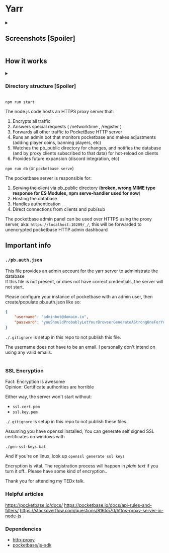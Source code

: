 
# Yarr

<details>
<summary>

## Screenshots [Spoiler]

</summary>

![img](./example2.png)
![img](./example.png)

</details>

## How it works

<details>
<summary>

### Directory structure [Spoiler]

</summary>

- root/                 : server
  - src/                : server source
  - pb_public/          : client
    - src/              : client source
    - models/           : 3d models
    - textures/         : textures,svg
    - node_modules/     : client node_modules (not present in git)
    - package-lock.json : node modules related
    - package-json.json : node modules related
    - tsconfig.json     : lint related
    - other files are all just from compiling source code
  - pb_data/            : pocketbase data (not present in git)
  - node_modules/       : server node_modules (not present in git)
  - .babelrc            : TS to JS compilier config
  - .gitignore          : ignores stuff so the repo isn't huge and we don't have security issues..
  - gen-ssl.keys.bat    : script I use to generate self signed SSL keys
  - pocketbase          : pocketbase executable
  - ReadMe.md           : you're looking at it
  - ssl.cert.pem        : SSL cert (not present in git)
  - ssl.key.pem         : SSL key (not present in git)
  - tsconfig.json       : lint related
  - other files are all just from compiling source code


</details>

`npm run start`

The node.js code hosts an HTTPS proxy server that:
1. Encrypts all traffic
2. Answers special requests ( /networktime , /register )
3. Forwards all other traffic to PocketBase HTTP server
4. Runs an admin bot that monitors pocketbase and makes adjustments (adding player coins, banning players, etc)
5. Watches the pb_public directory for changes, and notifies the database (and by proxy clients subscribed to that data) for hot-reload on clients
6. Provides future expansion (discord integration, etc)

`npm run db` (or `pocketbase serve`)

The pocketbase server is responsible for:
1. ~~Serving the client~~ via pb_public directory (**broken, wrong MIME type response for ES Modules, npm serve-handler used for now**)
2. Hosting the database
3. Handles authentication
4. Direct connections from clients and pub/sub

The pocketbase admin panel can be used over HTTPS using the proxy server, aka:
`https://localhost:10209/_/`, this will be forwarded to unencrypted pocketbase HTTP admin dashboard

## Important info
### `./pb.auth.json`
This file provides an admin account for the yarr server to administrate the database<br/>
If this file is not present, or does not have correct credentials, the server will not start.

Please configure your instance of pocketbase with an admin user, then create/populate pb.auth.json like so:
```json
{
    "username": "adminbot@domain.io",
    "password": "youShouldProbablyLetYourBrowserGenerateAStrongOneForYou"
}
```

`./.gitignore` is setup in this repo to not publish this file.

The username does not have to be an email. I personally don't intend on using any valid emails.
<br/><br/>

### SSL Encryption
Fact: Encryption is awesome<br/>
Opinion: Certificate authorities are horrible

Either way, the server won't start without:
- `ssl.cert.pem`
- `ssl.key.pem`

`./.gitignore` is setup in this repo to not publish these files.

Assuming you have openssl installed,
You can generate self signed SSL certificates on windows with

`./gen-ssl-keys.bat`

And if you're on linux, look up `openssl generate ssl keys`


Encryption is vital. The registration process will happen in *plain text* if you turn it off.. Please have some kind of encryption..

Thank you for attending my TEDx talk.

### Helpful articles
https://pocketbase.io/docs/
https://pocketbase.io/docs/api-rules-and-filters/
https://stackoverflow.com/questions/8165570/https-proxy-server-in-node-js

### Dependencies
- [http-proxy](https://www.npmjs.com/package/http-proxy)
- [pocketbase/js-sdk](https://www.npmjs.com/package/pocketbase)
